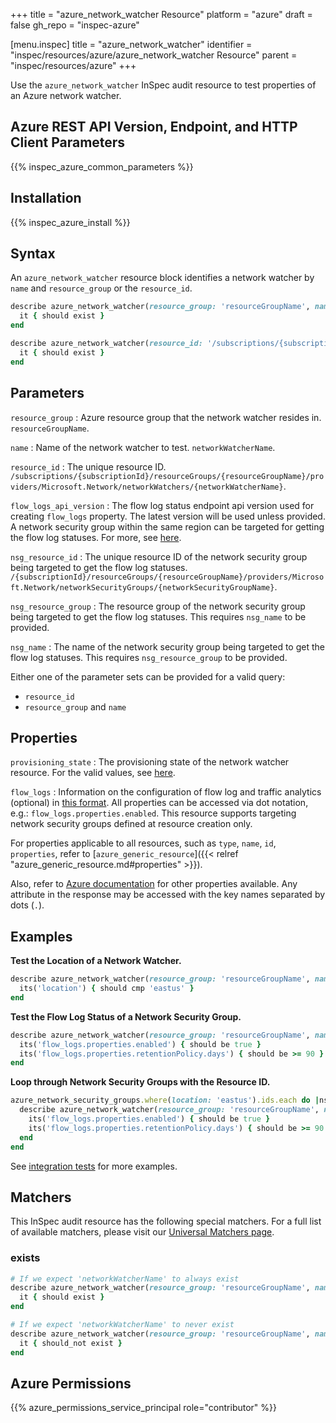 +++
title = "azure_network_watcher Resource"
platform = "azure"
draft = false
gh_repo = "inspec-azure"

[menu.inspec]
title = "azure_network_watcher"
identifier = "inspec/resources/azure/azure_network_watcher Resource"
parent = "inspec/resources/azure"
+++

Use the `azure_network_watcher` InSpec audit resource to test properties of an Azure network watcher.

## Azure REST API Version, Endpoint, and HTTP Client Parameters

{{% inspec_azure_common_parameters %}}

## Installation

{{% inspec_azure_install %}}

## Syntax

An `azure_network_watcher` resource block identifies a network watcher by `name` and `resource_group` or the `resource_id`.
```ruby
describe azure_network_watcher(resource_group: 'resourceGroupName', name: 'networkWatcherName') do
  it { should exist }
end
```
```ruby
describe azure_network_watcher(resource_id: '/subscriptions/{subscriptionId}/resourceGroups/{resourceGroupName}/providers/Microsoft.Network/networkWatchers/{networkWatcherName}') do
  it { should exist }
end
```

## Parameters

`resource_group`
: Azure resource group that the network watcher resides in. `resourceGroupName`.

`name`
: Name of the network watcher to test. `networkWatcherName`.

`resource_id`
: The unique resource ID. `/subscriptions/{subscriptionId}/resourceGroups/{resourceGroupName}/providers/Microsoft.Network/networkWatchers/{networkWatcherName}`.

`flow_logs_api_version`
: The flow log status endpoint api version used for creating `flow_logs` property. The latest version will be used unless provided. A network security group within the same region can be targeted for getting the flow log statuses. For more, see [here](https://docs.microsoft.com/en-us/rest/api/network-watcher/networkwatchers/getflowlogstatus).

`nsg_resource_id`
: The unique resource ID of the network security group being targeted to get the flow log statuses. `/{subscriptionId}/resourceGroups/{resourceGroupName}/providers/Microsoft.Network/networkSecurityGroups/{networkSecurityGroupName}`.

`nsg_resource_group`
: The resource group of the network security group being targeted to get the flow log statuses. This requires `nsg_name` to be provided.

`nsg_name`
: The name of the network security group being targeted to get the flow log statuses. This requires `nsg_resource_group` to be provided.


Either one of the parameter sets can be provided for a valid query:
- `resource_id`
- `resource_group` and `name`

## Properties

`provisioning_state`
: The provisioning state of the network watcher resource. For the valid values, see [here](https://docs.microsoft.com/en-us/rest/api/network-watcher/networkwatchers/get#provisioningstate).

`flow_logs`
: Information on the configuration of flow log and traffic analytics (optional) in [this format](https://docs.microsoft.com/en-us/rest/api/network-watcher/networkwatchers/getflowlogstatus#flowloginformation). All properties can be accessed via dot notation, e.g.: `flow_logs.properties.enabled`. This resource supports targeting network security groups defined at resource creation only.

For properties applicable to all resources, such as `type`, `name`, `id`, `properties`, refer to [`azure_generic_resource`]({{< relref "azure_generic_resource.md#properties" >}}).

Also, refer to [Azure documentation](https://docs.microsoft.com/en-us/rest/api/network-watcher/networkwatchers/get#networkwatcher) for other properties available. 
Any attribute in the response may be accessed with the key names separated by dots (`.`).

## Examples

**Test the Location of a Network Watcher.**

```ruby
describe azure_network_watcher(resource_group: 'resourceGroupName', name: 'networkWatcherName') do
  its('location') { should cmp 'eastus' }
end
```

**Test the Flow Log Status of a Network Security Group.**

```ruby
describe azure_network_watcher(resource_group: 'resourceGroupName', name: 'networkWatcherName', nsg_resource_group: 'nsg_rg', nsg_name: 'nsg_eastus') do
  its('flow_logs.properties.enabled') { should be true }
  its('flow_logs.properties.retentionPolicy.days') { should be >= 90 }
end
```

**Loop through Network Security Groups with the Resource ID.**

```ruby
azure_network_security_groups.where(location: 'eastus').ids.each do |nsg_id|
  describe azure_network_watcher(resource_group: 'resourceGroupName', name: 'networkWatcherName', nsg_resource_id: nsg_id) do
    its('flow_logs.properties.enabled') { should be true }
    its('flow_logs.properties.retentionPolicy.days') { should be >= 90 }
  end
end
```
See [integration tests](../../test/integration/verify/controls/azurerm_network_watcher.rb) for more examples.

## Matchers

This InSpec audit resource has the following special matchers. For a full list of available matchers, please visit our [Universal Matchers page](https://docs.chef.io/inspec/matchers/).

### exists

```ruby
# If we expect 'networkWatcherName' to always exist
describe azure_network_watcher(resource_group: 'resourceGroupName', name: 'networkWatcherName') do
  it { should exist }
end

# If we expect 'networkWatcherName' to never exist
describe azure_network_watcher(resource_group: 'resourceGroupName', name: 'networkWatcherName') do
  it { should_not exist }
end
```

## Azure Permissions

{{% azure_permissions_service_principal role="contributor" %}}
